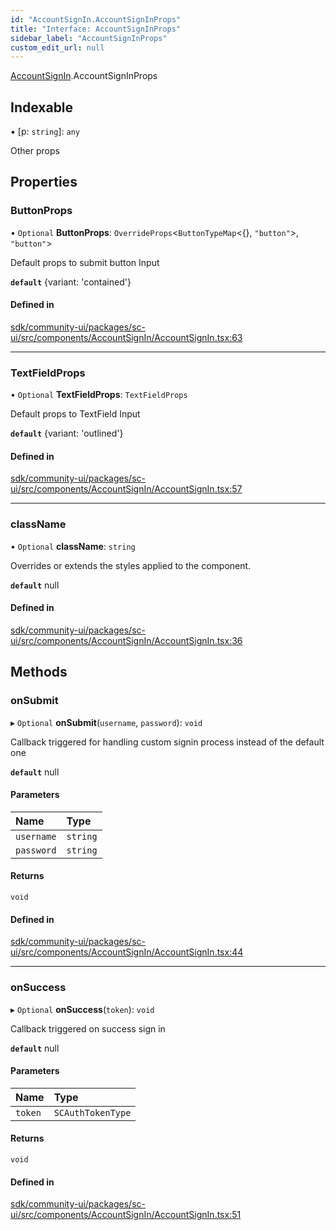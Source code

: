 ```yaml
---
id: "AccountSignIn.AccountSignInProps"
title: "Interface: AccountSignInProps"
sidebar_label: "AccountSignInProps"
custom_edit_url: null
---
```


[AccountSignIn](../modules/AccountSignIn.md).AccountSignInProps

## Indexable

▪ [p: `string`]: `any`

Other props

## Properties

### ButtonProps

• `Optional` **ButtonProps**: `OverrideProps`<`ButtonTypeMap`<{}, ``"button"``\>, ``"button"``\>

Default props to submit button Input

**`default`** {variant: 'contained'}

#### Defined in

[sdk/community-ui/packages/sc-ui/src/components/AccountSignIn/AccountSignIn.tsx:63](https://github.com/selfcommunity/community-ui/blob/a7bfc2b/packages/sc-ui/src/components/AccountSignIn/AccountSignIn.tsx#L63)

___

### TextFieldProps

• `Optional` **TextFieldProps**: `TextFieldProps`

Default props to TextField Input

**`default`** {variant: 'outlined'}

#### Defined in

[sdk/community-ui/packages/sc-ui/src/components/AccountSignIn/AccountSignIn.tsx:57](https://github.com/selfcommunity/community-ui/blob/a7bfc2b/packages/sc-ui/src/components/AccountSignIn/AccountSignIn.tsx#L57)

___

### className

• `Optional` **className**: `string`

Overrides or extends the styles applied to the component.

**`default`** null

#### Defined in

[sdk/community-ui/packages/sc-ui/src/components/AccountSignIn/AccountSignIn.tsx:36](https://github.com/selfcommunity/community-ui/blob/a7bfc2b/packages/sc-ui/src/components/AccountSignIn/AccountSignIn.tsx#L36)

## Methods

### onSubmit

▸ `Optional` **onSubmit**(`username`, `password`): `void`

Callback triggered for handling custom signin process instead of the default one

**`default`** null

#### Parameters

| Name | Type |
| :------ | :------ |
| `username` | `string` |
| `password` | `string` |

#### Returns

`void`

#### Defined in

[sdk/community-ui/packages/sc-ui/src/components/AccountSignIn/AccountSignIn.tsx:44](https://github.com/selfcommunity/community-ui/blob/a7bfc2b/packages/sc-ui/src/components/AccountSignIn/AccountSignIn.tsx#L44)

___

### onSuccess

▸ `Optional` **onSuccess**(`token`): `void`

Callback triggered on success sign in

**`default`** null

#### Parameters

| Name | Type |
| :------ | :------ |
| `token` | `SCAuthTokenType` |

#### Returns

`void`

#### Defined in

[sdk/community-ui/packages/sc-ui/src/components/AccountSignIn/AccountSignIn.tsx:51](https://github.com/selfcommunity/community-ui/blob/a7bfc2b/packages/sc-ui/src/components/AccountSignIn/AccountSignIn.tsx#L51)
